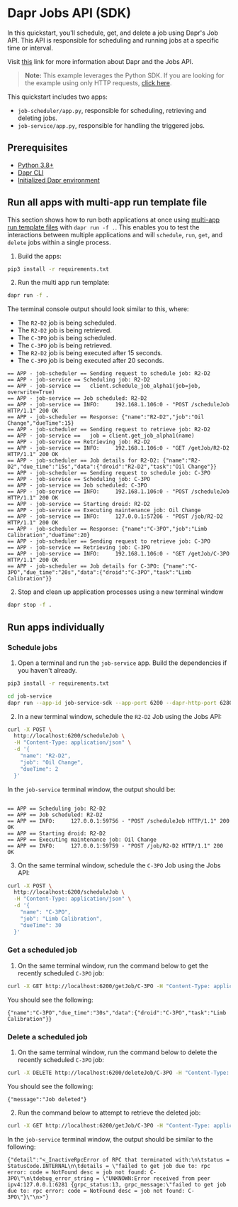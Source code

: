 # Dapr Jobs API (SDK)

In this quickstart, you'll schedule, get, and delete a job using Dapr's Job API. This API is responsible for scheduling and running jobs at a specific time or interval.

Visit [this](https://docs.dapr.io/developing-applications/building-blocks/jobs/) link for more information about Dapr and the Jobs API.

> **Note:** This example leverages the Python SDK. If you are looking for the example using only HTTP requests, [click here](../http/).

This quickstart includes two apps:

- `job-scheduler/app.py`, responsible for scheduling, retrieving and deleting jobs.
- `job-service/app.py`, responsible for handling the triggered jobs.

## Prerequisites

- [Python 3.8+](https://www.python.org/downloads/)
- [Dapr CLI](https://docs.dapr.io/getting-started/install-dapr-cli/)
- [Initialized Dapr environment](https://docs.dapr.io/getting-started/install-dapr-selfhost/)

## Run all apps with multi-app run template file

This section shows how to run both applications at once using [multi-app run template files](https://docs.dapr.io/developing-applications/local-development/multi-app-dapr-run/multi-app-overview/) with `dapr run -f .`. This enables you to test the interactions between multiple applications and will `schedule`, `run`, `get`, and `delete` jobs within a single process.

1. Build the apps:

<!-- STEP
name: Install python dependencies
-->

```bash
pip3 install -r requirements.txt
```

<!-- END_STEP -->

2. Run the multi app run template:

<!-- STEP
name: Run multi app run template
expected_stdout_lines:
  - '== APP - job-scheduler == Sending request to schedule job: R2-D2'
  - '== APP - job-service == Scheduling job: R2-D2'
  - '== APP - job-service == Job scheduled: R2-D2'
  - '== APP - job-scheduler == Response: {"name":"R2-D2","job":"Oil Change","dueTime":15}'
  - '== APP - job-scheduler == Sending request to retrieve job: R2-D2'
  - '== APP - job-service == Retrieving job: R2-D2'
  - '== APP - job-scheduler == Job details for R2-D2: {"name":"R2-D2","due_time":"15s","data":{"droid":"R2-D2","task":"Oil Change"}}'
  - '== APP - job-scheduler == Sending request to schedule job: C-3PO'
  - '== APP - job-service == Scheduling job: C-3PO'
  - '== APP - job-service == Job scheduled: C-3PO'
  - '== APP - job-service == Starting droid: R2-D2'
  - '== APP - job-service == Executing maintenance job: Oil Change'
  - '== APP - job-scheduler == Response: {"name":"C-3PO","job":"Limb Calibration","dueTime":20}'
  - '== APP - job-scheduler == Sending request to retrieve job: C-3PO'
  - '== APP - job-service == Retrieving job: C-3PO'
  - '== APP - job-scheduler == Job details for C-3PO: {"name":"C-3PO","due_time":"20s","data":{"droid":"C-3PO","task":"Limb Calibration"}}'
expected_stderr_lines:
output_match_mode: substring
match_order: none
background: true
sleep: 60
timeout_seconds: 120
-->

```bash
dapr run -f .
```

The terminal console output should look similar to this, where:

- The `R2-D2` job is being scheduled.
- The `R2-D2` job is being retrieved.
- The `C-3PO` job is being scheduled.
- The `C-3PO` job is being retrieved.
- The `R2-D2` job is being executed after 15 seconds.
- The `C-3PO` job is being executed after 20 seconds.

```text
== APP - job-scheduler == Sending request to schedule job: R2-D2
== APP - job-service == Scheduling job: R2-D2
== APP - job-service ==   client.schedule_job_alpha1(job=job, overwrite=True)
== APP - job-service == Job scheduled: R2-D2
== APP - job-service == INFO:     192.168.1.106:0 - "POST /scheduleJob HTTP/1.1" 200 OK
== APP - job-scheduler == Response: {"name":"R2-D2","job":"Oil Change","dueTime":15}
== APP - job-scheduler == Sending request to retrieve job: R2-D2
== APP - job-service ==   job = client.get_job_alpha1(name)
== APP - job-service == Retrieving job: R2-D2
== APP - job-service == INFO:     192.168.1.106:0 - "GET /getJob/R2-D2 HTTP/1.1" 200 OK
== APP - job-scheduler == Job details for R2-D2: {"name":"R2-D2","due_time":"15s","data":{"droid":"R2-D2","task":"Oil Change"}}
== APP - job-scheduler == Sending request to schedule job: C-3PO
== APP - job-service == Scheduling job: C-3PO
== APP - job-service == Job scheduled: C-3PO
== APP - job-service == INFO:     192.168.1.106:0 - "POST /scheduleJob HTTP/1.1" 200 OK
== APP - job-service == Starting droid: R2-D2
== APP - job-service == Executing maintenance job: Oil Change
== APP - job-service == INFO:     127.0.0.1:57206 - "POST /job/R2-D2 HTTP/1.1" 200 OK
== APP - job-scheduler == Response: {"name":"C-3PO","job":"Limb Calibration","dueTime":20}
== APP - job-scheduler == Sending request to retrieve job: C-3PO
== APP - job-service == Retrieving job: C-3PO
== APP - job-service == INFO:     192.168.1.106:0 - "GET /getJob/C-3PO HTTP/1.1" 200 OK
== APP - job-scheduler == Job details for C-3PO: {"name":"C-3PO","due_time":"20s","data":{"droid":"C-3PO","task":"Limb Calibration"}}
```

<!-- END_STEP -->

2. Stop and clean up application processes using a new terminal window

<!-- STEP
name: Stop multi-app run
sleep: 5
-->

```bash
dapr stop -f .
```

<!-- END_STEP -->

## Run apps individually

### Schedule jobs

1. Open a terminal and run the `job-service` app. Build the dependencies if you haven't already.

```bash
pip3 install -r requirements.txt
```

```bash
cd job-service
dapr run --app-id job-service-sdk --app-port 6200 --dapr-http-port 6280 --dapr-grpc-port 6281 -- python app.py
```

2. In a new terminal window, schedule the `R2-D2` Job using the Jobs API:

```bash
curl -X POST \
  http://localhost:6200/scheduleJob \
  -H "Content-Type: application/json" \
  -d '{
    "name": "R2-D2",
    "job": "Oil Change",
    "dueTime": 2
  }'
```

In the `job-service` terminal window, the output should be:

```text

== APP == Scheduling job: R2-D2
== APP == Job scheduled: R2-D2
== APP == INFO:     127.0.0.1:59756 - "POST /scheduleJob HTTP/1.1" 200 OK
== APP == Starting droid: R2-D2
== APP == Executing maintenance job: Oil Change
== APP == INFO:     127.0.0.1:59759 - "POST /job/R2-D2 HTTP/1.1" 200 OK
```

3. On the same terminal window, schedule the `C-3PO` Job using the Jobs API:

```bash
curl -X POST \
  http://localhost:6200/scheduleJob \
  -H "Content-Type: application/json" \
  -d '{
    "name": "C-3PO",
    "job": "Limb Calibration",
    "dueTime": 30
  }'
```

### Get a scheduled job

1. On the same terminal window, run the command below to get the recently scheduled `C-3PO` job:

```bash
curl -X GET http://localhost:6200/getJob/C-3PO -H "Content-Type: application/json"
```

You should see the following:

```text
{"name":"C-3PO","due_time":"30s","data":{"droid":"C-3PO","task":"Limb Calibration"}}
```

### Delete a scheduled job

1. On the same terminal window, run the command below to delete the recently scheduled `C-3PO` job:

```bash
curl -X DELETE http://localhost:6200/deleteJob/C-3PO -H "Content-Type: application/json"
```

You should see the following:

```text
{"message":"Job deleted"}
```

2. Run the command below to attempt to retrieve the deleted job:

```bash
curl -X GET http://localhost:6200/getJob/C-3PO -H "Content-Type: application/json"
```

In the `job-service` terminal window, the output should be similar to the following:

```text
{"detail":"<_InactiveRpcError of RPC that terminated with:\n\tstatus = StatusCode.INTERNAL\n\tdetails = \"failed to get job due to: rpc error: code = NotFound desc = job not found: C-3PO\"\n\tdebug_error_string = \"UNKNOWN:Error received from peer ipv4:127.0.0.1:6281 {grpc_status:13, grpc_message:\"failed to get job due to: rpc error: code = NotFound desc = job not found: C-3PO\"}\"\n>"}
```
